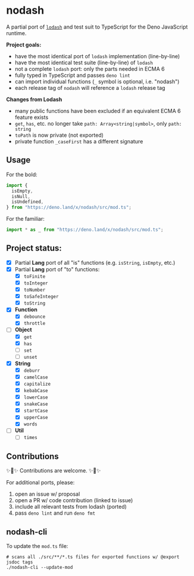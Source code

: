 # nodash

A partial port of [`lodash`](https://lodash.com/) and test suit to TypeScript
for the Deno JavaScript runtime.

**Project goals:**

- have the most identical port of `lodash` implementation (line-by-line)
- have the most identical test suite (line-by-line) of `lodash`
- not a complete `lodash` port: only the parts needed in ECMA 6
- fully typed in TypeScript and passes `deno lint`
- can import individual functions (`_` symbol is optional, i.e. "nodash")
- each release tag of `nodash` will reference a `lodash` release tag

**Changes from Lodash**

- many public functions have been excluded if an equivalent ECMA 6 feature
  exists
- `get`, `has`, etc. no longer take `path: Array<string|symbol>`, only
  `path: string`
- `toPath` is now private (not exported)
- private function `_caseFirst` has a different signature

## Usage

For the bold:

```js
import {
  isEmpty,
  isNull,
  isUndefined,
} from "https://deno.land/x/nodash/src/mod.ts";
```

For the familiar:

```js
import * as _ from "https://deno.land/x/nodash/src/mod.ts";
```

## Project status:

- [x] Partial **Lang** port of all "is" functions (e.g. `isString`, `isEmpty`,
  etc.)
- [x] Partial **Lang** port of "to" functions:
  - [x] `toFinite`
  - [x] `toInteger`
  - [x] `toNumber`
  - [x] `toSafeInteger`
  - [x] `toString`
- [x] **Function**
  - [x] `debounce`
  - [x] `throttle`
- [ ] **Object**
  - [x] `get`
  - [x] `has`
  - [ ] `set`
  - [ ] `unset`
- [x] **String**
  - [x] `deburr`
  - [x] `camelCase`
  - [x] `capitalize`
  - [x] `kebabCase`
  - [x] `lowerCase`
  - [x] `snakeCase`
  - [x] `startCase`
  - [x] `upperCase`
  - [x] `words`
- [ ] **Util**
  - [ ] `times`

## Contributions

✨💎✨ Contributions are welcome. ✨💎✨

For additional ports, please:

1. open an issue w/ proposal
2. open a PR w/ code contribution (linked to issue)
3. include all relevant tests from lodash (ported)
4. pass `deno lint` and run `deno fmt`

## nodash-cli

To update the `mod.ts` file:

```shell
# scans all ./src/**/*.ts files for exported functions w/ @export jsdoc tags
./nodash-cli --update-mod
```
